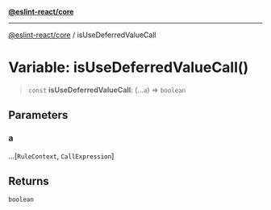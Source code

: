 [**@eslint-react/core**](../README.md)

***

[@eslint-react/core](../README.md) / isUseDeferredValueCall

# Variable: isUseDeferredValueCall()

> `const` **isUseDeferredValueCall**: (...`a`) => `boolean`

## Parameters

### a

...\[`RuleContext`, `CallExpression`\]

## Returns

`boolean`
